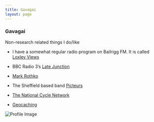 ```yaml
---
title: Gavagai
layout: page
---
```


### Gavagai

Non-research related things I do/like

* I have a somewhat regular radio program on Bailrigg FM. It is called [Loxley Views](https://www.mixcloud.com/loxley_views/)

* BBC Radio 3’s [Late Junction](http://www.bbc.co.uk/programmes/b006tp52)

* [Mark Rothko](https://en.wikipedia.org/wiki/Mark_Rothko)

* The Sheffield based band [Picteurs](https://soundcloud.com/picteurs)

* [The National Cycle Network](http://www.sustrans.org.uk/ncn/map)

* [Geocaching](https://www.geocaching.com/play)

![Profile Image](https://jamesbrandscience.github.io/assets/gavagai.jpg)

